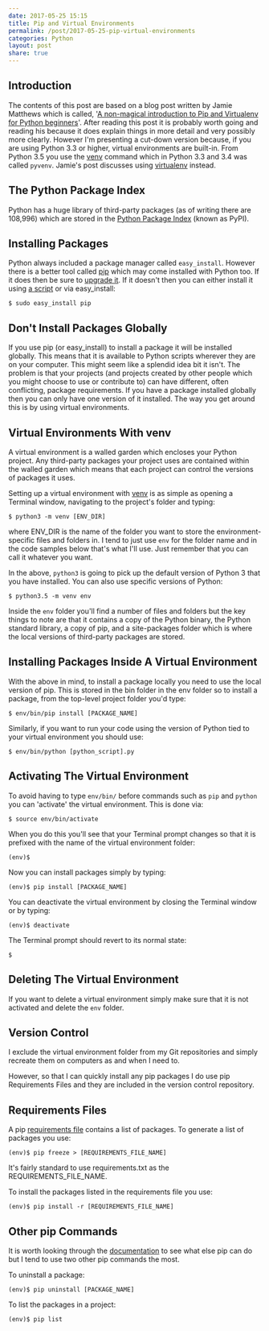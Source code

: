 ```yaml
---
date: 2017-05-25 15:15
title: Pip and Virtual Environments
permalink: /post/2017-05-25-pip-virtual-environments
categories: Python
layout: post
share: true
---
```


## Introduction
The contents of this post are based on a blog post written by Jamie Matthews which is called, '[A non-magical introduction to Pip and Virtualenv for Python beginners](https://www.dabapps.com/blog/introduction-to-pip-and-virtualenv-python/)'. After reading this post it is probably worth going and reading his because it does explain things in more detail and very possibly more clearly. However I'm presenting a cut-down version because, if you are using Python 3.3 or higher, virtual environments are built-in. From Python 3.5 you use the [venv](https://docs.python.org/3.7/library/venv.html) command which in Python 3.3 and 3.4 was called `pyvenv`. Jamie's post discusses using [virtualenv](https://virtualenv.pypa.io/en/stable/) instead.

## The Python Package Index
Python has a huge library of third-party packages (as of writing there are 108,996) which are stored in the [Python Package Index](https://pypi.python.org/pypi) (known as PyPI).

## Installing Packages
Python always included a package manager called `easy_install`. However there is a better tool called [pip](https://pip.pypa.io/en/stable/) which may come installed with Python too. If it does then be sure to [upgrade it](https://pip.pypa.io/en/stable/installing/#upgrading-pip). If it doesn't then you can either install it using [a script](https://pip.pypa.io/en/stable/installing/#installing-with-get-pip-py) or via easy_install:

    $ sudo easy_install pip

## Don't Install Packages Globally
If you use pip (or easy_install) to install a package it will be installed globally. This means that it is available to Python scripts wherever they are on your computer. This might seem like a splendid idea bit it isn't. The problem is that your projects (and projects created by other people which you might choose to use or contribute to) can have different, often conflicting, package requirements. If you have a package installed globally then you can only have one version of it installed. The way you get around this is by using virtual environments.

## Virtual Environments With venv
A virtual environment is a walled garden which encloses your Python project. Any third-party packages your project uses are contained within the walled garden which means that each project can control the versions of packages it uses.

Setting up a virtual environment with [venv](https://docs.python.org/3.7/library/venv.html) is as simple as opening a Terminal window, navigating to the project's folder and typing:

    $ python3 -m venv [ENV_DIR]

where ENV_DIR is the name of the folder you want to store the environment-specific files and folders in. I tend to just use `env` for the folder name and in the code samples below that's what I'll use. Just remember that you can call it whatever you want.

In the above, `python3` is going to pick up the default version of Python 3 that you have installed. You can also use specific versions of Python:

    $ python3.5 -m venv env

Inside the `env` folder you'll find a number of files and folders but the key things to note are that it contains a copy of the Python binary, the Python standard library, a copy of pip, and a site-packages folder which is where the local versions of third-party packages are stored.

## Installing Packages Inside A Virtual Environment
With the above in mind, to install a package locally you need to use the local version of pip. This is stored in the bin folder in the env folder so to install a package, from the top-level project folder you'd type:

    $ env/bin/pip install [PACKAGE_NAME]

Similarly, if you want to run your code using the version of Python tied to your virtual environment you should use:

    $ env/bin/python [python_script].py

## Activating The Virtual Environment
To avoid having to type `env/bin/` before commands such as `pip` and `python` you can 'activate' the virtual environment. This is done via:

    $ source env/bin/activate

When you do this you'll see that your Terminal prompt changes so that it is prefixed with the name of the virtual environment folder:

    (env)$

Now you can install packages simply by typing:

    (env)$ pip install [PACKAGE_NAME]

You can deactivate the virtual environment by closing the Terminal window or by typing:

    (env)$ deactivate

The Terminal prompt should revert to its normal state:

    $

## Deleting The Virtual Environment
If you want to delete a virtual environment simply make sure that it is not activated and delete the `env` folder.

## Version Control
I exclude the virtual environment folder from my Git repositories and simply recreate them on computers as and when I need to.

However, so that I can quickly install any pip packages I do use pip Requirements Files and they are included in the version control repository.

## Requirements Files
A pip [requirements file](https://pip.pypa.io/en/stable/user_guide/#requirements-files) contains a list of packages. To generate a list of packages you use:

    (env)$ pip freeze > [REQUIREMENTS_FILE_NAME]

It's fairly standard to use requirements.txt as the REQUIREMENTS_FILE_NAME.

To install the packages listed in the requirements file you use:

    (env)$ pip install -r [REQUIREMENTS_FILE_NAME]

## Other pip Commands
It is worth looking through the [documentation](https://pip.pypa.io/en/stable/) to see what else pip can do but I tend to use two other pip commands the most.

To uninstall a package:

    (env)$ pip uninstall [PACKAGE_NAME]

To list the packages in a project:

    (env)$ pip list
